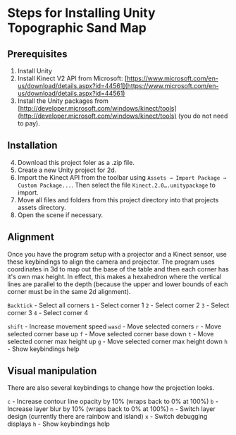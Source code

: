 # Steps for Installing Unity Topographic Sand Map

## Prerequisites
1. Install Unity
2. Install Kinect V2 API from Microsoft: [https://www.microsoft.com/en-us/download/details.aspx?id=44561](https://www.microsoft.com/en-us/download/details.aspx?id=44561)
3. Install the Unity packages from [http://developer.microsoft.com/windows/kinect/tools](http://developer.microsoft.com/windows/kinect/tools) (you do not need to pay).

## Installation
4. Download this project foler as a .zip file.
5. Create a new Unity project for 2d.
6. Import the Kinect API from the toolbar using `Assets → Import Package → Custom Package...`. Then select the file `Kinect.2.0….unitypackage` to import.
7. Move all files and folders from this project directory into that projects assets directory.
8. Open the scene if necessary.

## Alignment
Once you have the program setup with a projector and a Kinect sensor, use these keybindings to align the camera and projector. The program uses coordinates in 3d to map out the base of the table and then each corner has it's own max height. In effect, this makes a hexahedron where the vertical lines are parallel to the depth (because the upper and lower bounds of each corner must be in the same 2d alignment).

`Backtick` - Select all corners
`1` - Select corner 1
`2` - Select corner 2
`3` - Select corner 3
`4` - Select corner 4

`shift` - Increase movement speed
`wasd` - Move selected corners
`r` - Move selected corner base up
`f` - Move selected corner base down
`t` - Move selected corner max height up
`g` - Move selected corner max height down
`h` - Show keybindings help

## Visual manipulation
There are also several keybindings to change how the projection looks.

`c` - Increase contour line opacity by 10% (wraps back to 0% at 100%)
`b` - Increase layer blur by 10% (wraps back to 0% at 100%)
`n` - Switch layer design (currently there are rainbow and island)
`x` - Switch debugging displays
`h` - Show keybindings help
